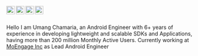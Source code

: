 
<br />
<a href="https://stackoverflow.com/users/3932131/umang">
  <img align="left" alt="Umang's StackOverflow" width="22px" src="https://cdn.jsdelivr.net/npm/simple-icons@3.4.1/icons/stackoverflow.svg" />
</a>

<a href="https://www.linkedin.com/in/umangchamaria/">
  <img align="left" alt="Umang's LinkdeIN" width="22px" src="https://cdn.jsdelivr.net/npm/simple-icons@v3/icons/linkedin.svg" />
</a>

<a href="https://medium.com/@umangchamaria">
  <img align="left" alt="Umang's Medium" width="22px" src="https://cdn.jsdelivr.net/npm/simple-icons@3.4.1/icons/medium.svg" />
</a>

<a href="https://twitter.com/umang_chamaria">
  <img align="left" alt="Umang Chamaria | Twitter" width="22px" src="https://cdn.jsdelivr.net/npm/simple-icons@v3/icons/twitter.svg" />
</a>

<br />
<br />

Hello I am Umang Chamaria, an Android Engineer with 6+ years of experience in developing lightweight and scalable SDKs and Applications, having more than 200 million Monthly Active Users. Currently working at <a target="_blank" href="https://moengage.com">MoEngage Inc</a> as Lead Android Engineer
